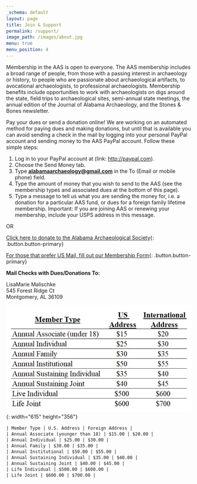```yaml
---
_schema: default
layout: page
title: Join & Support
permalink: /support/
image_path: /images/about.jpg
menu: true
menu_position: 4
---
```

Membership in the AAS is open to everyone. The AAS membership includes a broad range of people, from those with a passing interest in archaeology or history, to people who are passionate about archaeological artifacts, to avocational archaeologists, to professional archaeologists. Membership benefits include opportunities to work with archaeologists on digs around the state, field trips to archaeological sites, semi-annual state meetings, the annual edition of the Journal of Alabama Archaeology, and the Stones & Bones newsletter.

Pay your dues or send a donation online! We are working on an automated method for paying dues and making donations, but until that is available you can avoid sending a check in the mail by logging into your personal PayPal account and sending money to the AAS PayPal account. Follow these simple steps:

1. Log in to your PayPal account at (link: http://paypal.com).
2. Choose the Send Money tab.
3. Type **alabamaarchaeology@gmail.com** in the To (Email or mobile phone) field.
4. Type the amount of money that you wish to send to the AAS (see the membership types and associated dues at the bottom of this page).
5. Type a message to tell us what you are sending the money for, i.e. a donation for a particular AAS fund, or dues for a foreign family lifetime membership. Important: If you are joining AAS or renewing your membership, include your USPS address in this message.

OR

[Click here to donate to the Alabama Archaeological Society](https://www.paypal.com/donate?hosted_button_id=NBWBNPH3JP6GY){: .button.button-primary}

[For those that prefer US Mail, fill out our Membership Form](/uploads/2023-Alabama-Archaeology-Society-Membership-Form.pdf){: .button.button-primary}

**Mail Checks with Dues/Donations To:**

LisaMarie Malischke<br>545 Forest Ridge Ct<br>Montgomery, AL 36109<br>

![](/uploads/aas-dues-table.jpg){: width="615" height="356"}

```
| Member Type | U.S. Address | Foreign Address |
| Annual Associate (younger than 18) | $15.00 | $20.00 |
| Annual Individual | $25.00 | $30.00 |
| Annual Family | $30.00 | $35.00 |
| Annual Institutional | $50.00 | $55.00 |
| Annual Sustaining Individual | $35.00 | $40.00 |
| Annual Sustaining Joint | $40.00 | $45.00 |
| Life Individual | $500.00 | $600.00 |
| Life Joint | $600.00 | $700.00 |
```

<div> </div>